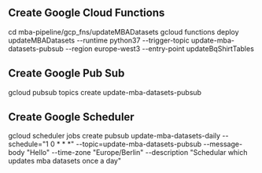 
## Create Google Cloud Functions
cd mba-pipeline/gcp_fns/updateMBADatasets
gcloud functions deploy updateMBADatasets --runtime python37 --trigger-topic update-mba-datasets-pubsub --region europe-west3 --entry-point updateBqShirtTables


## Create Google Pub Sub
gcloud pubsub topics create update-mba-datasets-pubsub

## Create Google Scheduler
gcloud scheduler jobs create pubsub update-mba-datasets-daily --schedule="1 0 * * *" --topic=update-mba-datasets-pubsub --message-body "Hello" --time-zone "Europe/Berlin" --description "Schedular which updates mba datasets once a day"